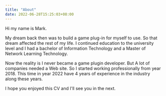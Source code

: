 ```yaml
---
title: "About"
date: 2022-06-28T15:25:03+08:00
---
```


Hi my name is Mark.

My dream back then was to build a game plug-in for myself to use.
So that dream affected the rest of my life.
I continued education to the university level and I had a bachelor of  Information Technology
and a Master of Network Learning Technology.

Now the reality is I never became a game plugin developer.
But A lot of companies needed a Web site.
So I started working professionally from year 2018.
This time in year 2022 have 4 years of experience in the industry along these years.

I hope you enjoyed this CV and I'll see you in the next.
